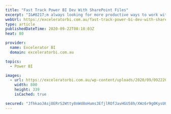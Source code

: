 ```yaml
---
title: "Fast Track Power BI Dev With SharePoint Files"
excerpt: "I&#8217;m always looking for more productive ways to work with Power BI and associated tools. As I covered in my article last week, development of Power BI reports using SharePoint for your file storage can be so slow that it is impractical. In this article I discuss the various options [...]Read More"
webUrl: https://exceleratorbi.com.au/fast-track-power-bi-dev-with-sharepoint-files/
type: article
publishedDateTime: 2020-09-22T08:18:03Z
heat: 80

provider:
  name: Excelerator BI
  domain: exceleratorbi.com.au

topics:
  - Power BI

images:
  - url: https://exceleratorbi.com.au/wp-content/uploads/2020/09/092220_0726_FastTrackPo1.png
    width: 800
    height: 339
    isCached: true

secured: "JfhkaoJAsj8ERrS2Wtty8nWd8oHums3EfjlROfJavHGU58h/XWz6r9g0KysUQ3ijEqb+tL4SJe9neK+NKDFIxlfY5wnGCjNaE61VKFKDo06Qh9UgF/P1rny5321YAmWcJj9AvVTsRIklWxkFO2mJL1g+DXEAbNTBSGBd/bcak7RNkDVvw+g2LWFD9qqAp2KC/5y71DLmgsFhKfxvkDkUYyOlMbNNji90dFDM5/3CaOM0ddHGtRgi3vZzswUn2Zg5UCQni/H46eQvT0qGlUKhcUavhbJUC8PFQWlgv9KutpxjgnINz05KtJACO/bgwkhoxbyog626DMMeovg90II1pxYfbFBmnvB8K+pX98tAidQ=;7uuT+Mq5ou2fSa1JuYZ3Rw=="
---
```


